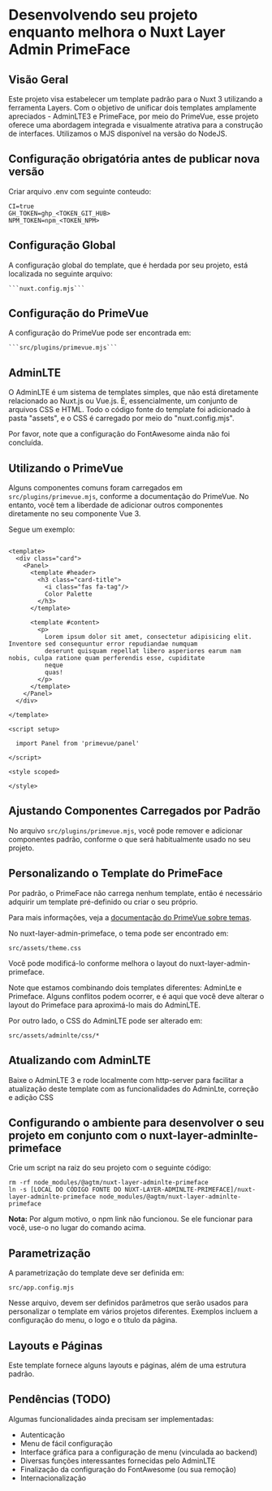 # Desenvolvendo seu projeto enquanto melhora o Nuxt Layer Admin PrimeFace

## Visão Geral

Este projeto visa estabelecer um template padrão para o Nuxt 3 utilizando a ferramenta Layers. Com o objetivo de
unificar dois templates amplamente apreciados - AdminLTE3 e PrimeFace, por meio do PrimeVue, esse projeto oferece uma
abordagem integrada e visualmente atrativa para a construção de interfaces. Utilizamos o MJS disponível na versão do
NodeJS.

## Configuração obrigatória antes de publicar nova versão

Criar arquivo .env com seguinte conteudo:

```dotenv
CI=true
GH_TOKEN=ghp_<TOKEN_GIT_HUB>
NPM_TOKEN=npm_<TOKEN_NPM>
```

## Configuração Global

A configuração global do template, que é herdada por seu projeto, está localizada no seguinte arquivo:

    ```nuxt.config.mjs```

## Configuração do PrimeVue

A configuração do PrimeVue pode ser encontrada em:

    ```src/plugins/primevue.mjs```

## AdminLTE

O AdminLTE é um sistema de templates simples, que não está diretamente relacionado ao Nuxt.js ou Vue.js. É,
essencialmente, um conjunto de arquivos CSS e HTML. Todo o código fonte do template foi adicionado à pasta "assets", e o
CSS é carregado por meio do "nuxt.config.mjs".

Por favor, note que a configuração do FontAwesome ainda não foi concluída.

## Utilizando o PrimeVue

Alguns componentes comuns foram carregados em ```src/plugins/primevue.mjs```, conforme a documentação do PrimeVue. No
entanto, você tem a liberdade de adicionar outros componentes diretamente no seu componente Vue 3.

Segue um exemplo:

```vue

<template>
  <div class="card">
    <Panel>
      <template #header>
        <h3 class="card-title">
          <i class="fas fa-tag"/>
          Color Palette
        </h3>
      </template>

      <template #content>
        <p>
          Lorem ipsum dolor sit amet, consectetur adipisicing elit. Inventore sed consequuntur error repudiandae numquam
          deserunt quisquam repellat libero asperiores earum nam nobis, culpa ratione quam perferendis esse, cupiditate
          neque
          quas!
        </p>
      </template>
    </Panel>
  </div>

</template>

<script setup>

  import Panel from 'primevue/panel'

</script>

<style scoped>

</style>
```

## Ajustando Componentes Carregados por Padrão

No arquivo ```src/plugins/primevue.mjs```, você pode remover e adicionar componentes padrão, conforme o que será
habitualmente usado no seu projeto.

## Personalizando o Template do PrimeFace

Por padrão, o PrimeFace não carrega nenhum template, então é necessário adquirir um template pré-definido ou criar o seu
próprio.

Para mais informações, veja a [documentação do PrimeVue sobre temas](https://primevue.org/theming/).

No nuxt-layer-admin-primeface, o tema pode ser encontrado em:

    src/assets/theme.css

Você pode modificá-lo conforme melhora o layout do nuxt-layer-admin-primeface.

Note que estamos combinando dois templates diferentes: AdminLte e Primeface. Alguns conflitos podem ocorrer, e é aqui
que você deve alterar o layout do Primeface para aproximá-lo mais do AdminLTE.

Por outro lado, o CSS do AdminLTE pode ser alterado em:

    src/assets/adminlte/css/*

## Atualizando com AdminLTE

Baixe o AdminLTE 3 e rode localmente com http-server para facilitar a atualização deste template com as funcionalidades
do AdminLte, correção e adição CSS

## Configurando o ambiente para desenvolver o seu projeto em conjunto com o nuxt-layer-adminlte-primeface

Crie um script na raiz do seu projeto com o seguinte código:

```shell
rm -rf node_modules/@agtm/nuxt-layer-adminlte-primeface
ln -s [LOCAL DO CÓDIGO FONTE DO NUXT-LAYER-ADMINLTE-PRIMEFACE]/nuxt-layer-adminlte-primeface node_modules/@agtm/nuxt-layer-adminlte-primeface
```

**Nota:** Por algum motivo, o npm link não funcionou. Se ele funcionar para você, use-o no lugar do comando acima.

## Parametrização

A parametrização do template deve ser definida em:

    src/app.config.mjs

Nesse arquivo, devem ser definidos parâmetros que serão usados para personalizar o template em vários projetos
diferentes. Exemplos incluem a configuração do menu, o logo e o título da página.

## Layouts e Páginas

Este template fornece alguns layouts e páginas, além de uma estrutura padrão.

## Pendências (TODO)

Algumas funcionalidades ainda precisam ser implementadas:

* Autenticação
* Menu de fácil configuração
* Interface gráfica para a configuração de menu (vinculada ao backend)
* Diversas funções interessantes fornecidas pelo AdminLTE
* Finalização da configuração do FontAwesome (ou sua remoção)
* Internacionalização
